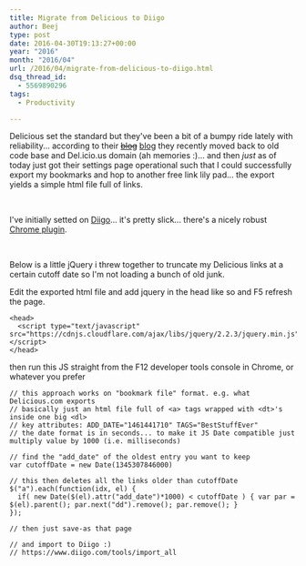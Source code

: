 ```yaml
---
title: Migrate from Delicious to Diigo
author: Beej
type: post
date: 2016-04-30T19:13:27+00:00
year: "2016"
month: "2016/04"
url: /2016/04/migrate-from-delicious-to-diigo.html
dsq_thread_id:
  - 5569890296
tags:
  - Productivity

---
```

Delicious set the standard but they've been a bit of a bumpy ride lately with reliability... according to their <s>[blog][1]</s> [blog][2] they recently moved back to old code base and Del.icio.us domain (ah memories :)... and then _just_ as of today just got their settings page operational such that I could successfully export my bookmarks and hop to another free link lily pad... the export yields a simple html file full of links.
  
&nbsp;

I've initially setted on [Diigo][3]... it's pretty slick... there's a nicely robust [Chrome plugin][4].
  
&nbsp;

Below is a little jQuery i threw together to truncate my Delicious links at a certain cutoff date so I'm not loading a bunch of old junk.
  
Edit the exported html file and add jquery in the head like so and F5 refresh the page.

    <head>
      <script type="text/javascript" src="https://cdnjs.cloudflare.com/ajax/libs/jquery/2.2.3/jquery.min.js"></script>
    </head>
    

then run this JS straight from the F12 developer tools console in Chrome, or whatever you prefer

    // this approach works on "bookmark file" format. e.g. what Delicious.com exports
    // basically just an html file full of <a> tags wrapped with <dt>'s inside one big <dl>
    // key attributes: ADD_DATE="1461441710" TAGS="BestStuffEver"
    // the date format is in seconds... to make it JS Date compatible just multiply value by 1000 (i.e. milliseconds)
    
    // find the "add_date" of the oldest entry you want to keep
    var cutoffDate = new Date(1345307846000)
    
    // this then deletes all the links older than cutoffDate
    $("a").each(function(idx, el) {
      if( new Date($(el).attr("add_date")*1000) < cutoffDate ) { var par = $(el).parent(); par.next("dd").remove(); par.remove(); }
    });
    
    // then just save-as that page
    
    // and import to Diigo :)
    // https://www.diigo.com/tools/import_all

 [1]: https://blog.delicious.com
 [2]: https://blog.del.icio.us/
 [3]: https://diigo.com
 [4]: https://chrome.google.com/webstore/detail/diigo-web-collector-captu/pnhplgjpclknigjpccbcnmicgcieojbh?hl=en